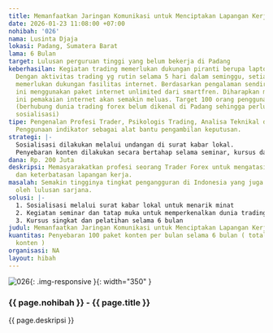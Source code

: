 ```yaml
---
title: Memanfaatkan Jaringan Komunikasi untuk Menciptakan Lapangan Kerja
date: 2026-01-23 11:08:00 +07:00
nohibah: '026'
nama: Lusinta Djaja
lokasi: Padang, Sumatera Barat
lama: 6 Bulan
target: Lulusan perguruan tinggi yang belum bekerja di Padang
keberhasilan: Kegiatan trading memerlukan dukungan piranti berupa laptop dan modem.
  Dengan aktivitas trading yg rutin selama 5 hari dalam seminggu, setiap peserta akan
  memerlukan dukungan fasilitas internet. Berdasarkan pengalaman sendiri, saya selama
  ini menggunakan paket internet unlimited dari smartfren. Diharapkan melalui aktivitas
  ini pemakaian internet akan semakin meluas. Target 100 orang pengguna baru per bulan
  (berhubung dunia trading forex belum dikenal di Padang sehingga perlu langkah awal
  sosialisasi)
tipe: Pengenalan Profesi Trader, Psikologis Trading, Analisa Teknikal dan Fundamental,
  Penggunaan indikator sebagai alat bantu pengambilan keputusan.
strategi: |-
  Sosialisasi dilakukan melalui undangan di surat kabar lokal.
  Penyebaran konten dilakukan secara bertahap selama seminar, kursus dan pelatihan.
dana: Rp. 200 Juta
deskripsi: Memasyarakatkan profesi seorang Trader Forex untuk mengatasi masalah pengangguran
  dan keterbatasan lapangan kerja.
masalah: Semakin tingginya tingkat pengangguran di Indonesia yang juga didominasi
  oleh lulusan sarjana.
solusi: |-
  1. Sosialisasi melalui surat kabar lokal untuk menarik minat
  2. Kegiatan seminar dan tatap muka untuk memperkenalkan dunia trading
  3. Kursus singkat dan pelatihan selama 6 bulan
judul: Memanfaatkan Jaringan Komunikasi untuk Menciptakan Lapangan Kerja.
kuantitas: Penyebaran 100 paket konten per bulan selama 6 bulan ( total 600 paket
  konten )
organisasi: NA
layout: hibah
---
```


![026](/static/img/hibahcms/026.png){: .img-responsive }{: width="350" }

### {{ page.nohibah }} - {{ page.title }}

{{ page.deskripsi }}
